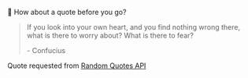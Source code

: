 📣 How about a quote before you go?

> If you look into your own heart, and you find nothing wrong there, what is there to worry about? What is there to fear?
>
> <p>- Confucius</p>

Quote requested from [Random Quotes API](https://github.com/lukePeavey/quotable)
